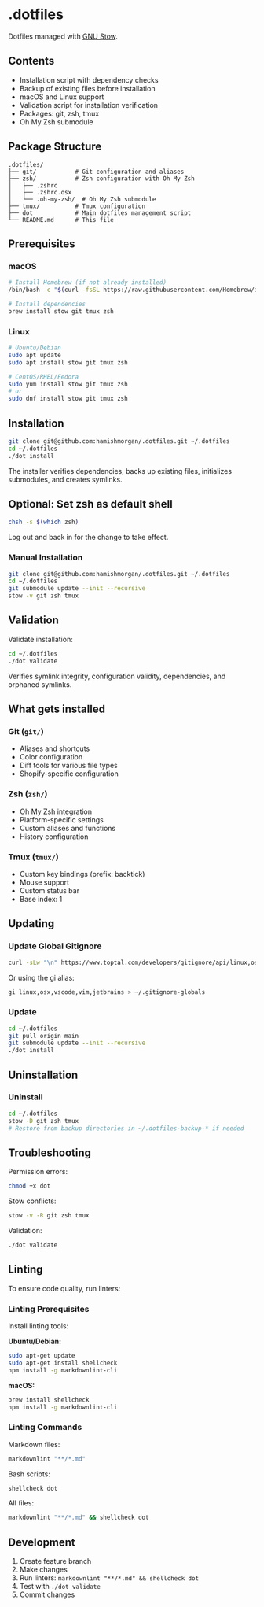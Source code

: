 # .dotfiles

Dotfiles managed with [GNU Stow](https://www.gnu.org/software/stow/).

## Contents

- Installation script with dependency checks
- Backup of existing files before installation
- macOS and Linux support
- Validation script for installation verification
- Packages: git, zsh, tmux
- Oh My Zsh submodule

## Package Structure

```text
.dotfiles/
├── git/           # Git configuration and aliases
├── zsh/           # Zsh configuration with Oh My Zsh
│   ├── .zshrc
│   ├── .zshrc.osx
│   └── .oh-my-zsh/  # Oh My Zsh submodule
├── tmux/          # Tmux configuration
├── dot            # Main dotfiles management script
└── README.md      # This file
```

## Prerequisites

### macOS

```bash
# Install Homebrew (if not already installed)
/bin/bash -c "$(curl -fsSL https://raw.githubusercontent.com/Homebrew/install/HEAD/install.sh)"

# Install dependencies
brew install stow git tmux zsh
```

### Linux

```bash
# Ubuntu/Debian
sudo apt update
sudo apt install stow git tmux zsh

# CentOS/RHEL/Fedora
sudo yum install stow git tmux zsh
# or
sudo dnf install stow git tmux zsh
```

## Installation

```bash
git clone git@github.com:hamishmorgan/.dotfiles.git ~/.dotfiles
cd ~/.dotfiles
./dot install
```

The installer verifies dependencies, backs up existing files, initializes submodules, and creates symlinks.

## Optional: Set zsh as default shell

```bash
chsh -s $(which zsh)
```

Log out and back in for the change to take effect.

### Manual Installation

```bash
git clone git@github.com:hamishmorgan/.dotfiles.git ~/.dotfiles
cd ~/.dotfiles
git submodule update --init --recursive
stow -v git zsh tmux
```

## Validation

Validate installation:

```bash
cd ~/.dotfiles
./dot validate
```

Verifies symlink integrity, configuration validity, dependencies, and orphaned symlinks.

## What gets installed

### Git (`git/`)

- Aliases and shortcuts
- Color configuration
- Diff tools for various file types
- Shopify-specific configuration

### Zsh (`zsh/`)

- Oh My Zsh integration
- Platform-specific settings
- Custom aliases and functions
- History configuration

### Tmux (`tmux/`)

- Custom key bindings (prefix: backtick)
- Mouse support
- Custom status bar
- Base index: 1

## Updating

### Update Global Gitignore

```bash
curl -sLw "\n" https://www.toptal.com/developers/gitignore/api/linux,osx,vscode,vim,jetbrains > ~/.gitignore-globals
```

Or using the gi alias:

```bash
gi linux,osx,vscode,vim,jetbrains > ~/.gitignore-globals
```

### Update

```bash
cd ~/.dotfiles
git pull origin main
git submodule update --init --recursive
./dot install
```

## Uninstallation

### Uninstall

```bash
cd ~/.dotfiles
stow -D git zsh tmux
# Restore from backup directories in ~/.dotfiles-backup-* if needed
```

## Troubleshooting

Permission errors:

```bash
chmod +x dot
```

Stow conflicts:

```bash
stow -v -R git zsh tmux
```

Validation:

```bash
./dot validate
```

## Linting

To ensure code quality, run linters:

### Linting Prerequisites

Install linting tools:

**Ubuntu/Debian:**

```bash
sudo apt-get update
sudo apt-get install shellcheck
npm install -g markdownlint-cli
```

**macOS:**

```bash
brew install shellcheck
npm install -g markdownlint-cli
```

### Linting Commands

Markdown files:

```bash
markdownlint "**/*.md"
```

Bash scripts:

```bash
shellcheck dot
```

All files:

```bash
markdownlint "**/*.md" && shellcheck dot
```

## Development

1. Create feature branch
2. Make changes
3. Run linters: `markdownlint "**/*.md" && shellcheck dot`
4. Test with `./dot validate`
5. Commit changes
